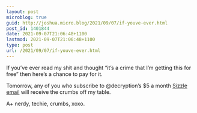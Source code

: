 ```yaml
---
layout: post
microblog: true
guid: http://joshua.micro.blog/2021/09/07/if-youve-ever.html
post_id: 1401844
date: 2021-09-07T21:06:48+1100
lastmod: 2021-09-07T21:06:48+1100
type: post
url: /2021/09/07/if-youve-ever.html
---
```

If you’ve ever read my shit and thought “it’s a crime that I’m getting this for free” then here’s a chance to pay for it.

Tomorrow, any of you who subscribe to @decryption’s $5 a month [Sizzle email](https://thesizzle.com.au) will receive the crumbs off my table.

A+ nerdy, techie, crumbs, xoxo.
